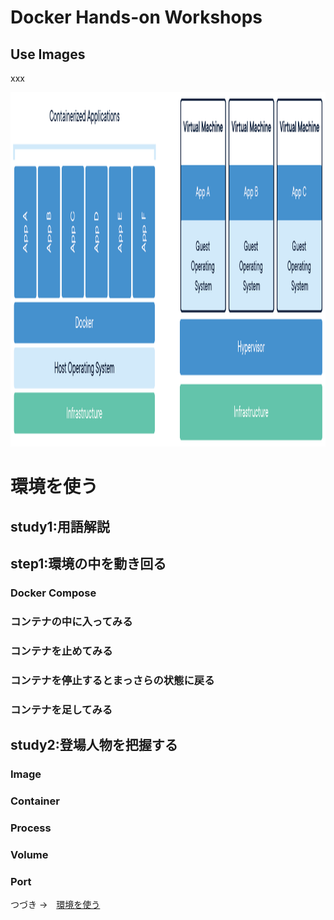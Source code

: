 # Docker Hands-on Workshops
## Use Images

xxx

<a><img src="images/docker-containerized-and-vm-transparent-bg.png" width="878" height="567"></a>

# 環境を使う
## study1:用語解説

## step1:環境の中を動き回る
### Docker Compose
### コンテナの中に入ってみる
### コンテナを止めてみる
### コンテナを停止するとまっさらの状態に戻る
### コンテナを足してみる

## study2:登場人物を把握する
### Image
### Container
### Process
### Volume
### Port

つづき →　[環境を使う](/docker/003-UseImage/) 
